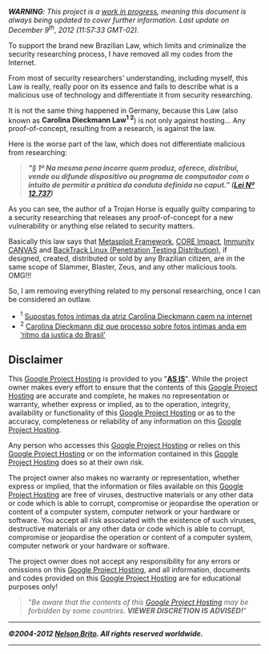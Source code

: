 _**WARNING**: This project is a [work in progress](http://en.wikipedia.org/wiki/Work_in_process), meaning this document is always being updated to cover further information. Last update on December  9<sup>th</sup>, 2012 (11:57:33 GMT-02)._

To support the brand new Brazilian Law, which limits and criminalize the security researching process, I have removed all my codes from the Internet.

From most of security researchers' understanding, including myself, this Law is really, really poor on its essence and fails to describe what is a malicious use of technology and differentiate it from security researching.

It is not the same thing happened in Germany, because this Law (also known as **Carolina Dieckmann Law<sup>1 2</sup>**) is not only against hosting... Any proof-of-concept, resulting from a research, is against the law.

Here is the worse part of the law, which does not differentiate malicious from researching:
> _**"§ 1º Na mesma pena incorre quem produz, oferece, distribui, vende ou difunde dispositivo ou programa de computador com o intuito de permitir a prática da conduta definida no caput." ([Lei Nº 12.737](https://www.planalto.gov.br/ccivil_03/_ato2011-2014/2012/lei/l12737.htm))**_

As you can see, the author of a Trojan Horse is equally guilty comparing to a security researching that releases any proof-of-concept for a new vulnerability or anything else related to security matters.

Basically this law says that [Metasploit Framework](http://www.metasploit.com/), [CORE Impact](http://www.coresecurity.com/content/core-impact-overview), [Immunity CANVAS](http://www.immunitysec.com/products-canvas.shtml) and [BackTrack Linux (Penetration Testing Distribution)](http://www.backtrack-linux.org/), if designed, created, distributed or sold by any Brazilian citizen, are in the same scope of Slammer, Blaster, Zeus, and any other malicious tools. OMG!!!

So, I am removing everything related to my personal researching, once I can be considered an outlaw.
  * <sup>1</sup> [Supostas fotos íntimas da atriz Carolina Dieckmann caem na internet](http://noticias.bol.uol.com.br/entretenimento/2012/05/04/supostas-fotos-intimas-da-atriz-carolina-dieckmann-caem-na-internet.jhtm)
  * <sup>2</sup> [Carolina Dieckmann diz que processo sobre fotos íntimas anda em ‘ritmo da justiça do Brasil’](http://caras.uol.com.br/canal/nacionais/post/carolina-dieckmann-diz-que-processo-sobre-fotos-intimas-anda-em-ritmo-da-justica-no-brasil#image0)


## Disclaimer ##
This [Google Project Hosting](http://code.google.com/projecthosting/) is provided to you "**[AS IS](http://en.wikipedia.org/wiki/As_is)**". While the project owner makes every effort to ensure that the contents of this [Google Project Hosting](http://code.google.com/projecthosting/) are accurate and complete, he makes no representation or warranty, whether express or implied, as to the operation, integrity, availability or functionality of this [Google Project Hosting](http://code.google.com/projecthosting/) or as to the accuracy, completeness or reliability of any information on this [Google Project Hosting](http://code.google.com/projecthosting/).

Any person who accesses this [Google Project Hosting](http://code.google.com/projecthosting/) or relies on this [Google Project Hosting](http://code.google.com/projecthosting/) or on the information contained in this [Google Project Hosting](http://code.google.com/projecthosting/) does so at their own risk.

The project owner also makes no warranty or representation, whether express or implied, that the information or files available on this [Google Project Hosting](http://code.google.com/projecthosting/) are free of viruses, destructive materials or any other data or code which is able to corrupt, compromise or jeopardise the operation or content of a computer system, computer network or your hardware or software. You accept all risk associated with the existence of such viruses, destructive materials or any other data or code which is able to corrupt, compromise or jeopardise the operation or content of a computer system, computer network or your hardware or software.

The project owner does not accept any responsibility for any errors or omissions on this [Google Project Hosting](http://code.google.com/projecthosting/), and all information, documents and codes provided on this [Google Project Hosting](http://code.google.com/projecthosting/) are for educational purposes only!

> "_Be aware that the contents of this [Google Project Hosting](http://code.google.com/projecthosting/) may be forbidden by some countries. **VIEWER DISCRETION IS ADVISED!**_"

---

**_©2004-2012 [Nelson Brito](mailto:nbrito*NoSPAM*sekure.org). All rights reserved worldwide._**

---

